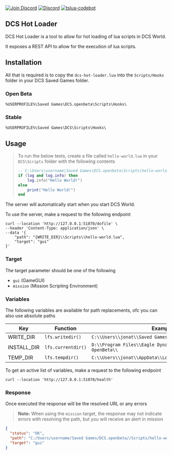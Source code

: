 [![Join Discord](https://img.shields.io/badge/Join-blue?logo=discord&label=Discord)](https://discord.gg/bT7BEHn5RD) 
[![Discord](https://img.shields.io/discord/738118932937834566?logo=discord&label=Discord)](https://discord.com/channels/738118932937834566/1178991295260278785) 
[![tslua-codebot](https://img.shields.io/badge/CodeBot-tslua%20dcs-blue?logo=openai)](https://chat.openai.com/g/g-6643nUbup-tslua-dcs-codebot)

## DCS Hot Loader

DCS Hot Loader is a tool to allow for hot loading of lua scripts in DCS World.

It exposes a REST API to allow for the execution of lua scripts.

## Installation

All that is required is to copy the `dcs-hot-loader.lua` into the `Scripts/Hooks` folder in your DCS Saved Games folder.

### Open Beta

```
%USERPROFILE%\Saved Games\DCS.openbeta\Scripts\Hooks\
```

### Stable

```
%USERPROFILE%\Saved Games\DCS\Scripts\Hooks\
```

## Usage

> To run the below tests, create a file called `hello-world.lua` in your `DCS\Scripts` folder with the following contents
> 
> ```lua
> -- C:\Users\username\Saved Games\DCS.openbeta\Scripts\hello-world.lua
> if (log and log.info) then
>     log.info("Hello World!")
> else
>     print("Hello World!")
> end
> ```

The server will automatically start when you start DCS World.

To use the server, make a request to the following endpoint

```shell
curl --location 'http://127.0.0.1:51070/dofile' \
--header 'Content-Type: application/json' \
--data '{
    "path": "{WRITE_DIR}\\Scripts\\hello-world.lua",
    "target": "gui"
}'
```

### Target

The target parameter should be one of the following

- `gui` (GameGUI)
- `mission` (Mission Scripting Environment)

### Variables

The following variables are available for path replacements, ofc you can also use absolute paths

| Key         | Function           | Example                                                   |
| ----------- | ------------------ | --------------------------------------------------------- |
| WRITE_DIR   | `lfs.writedir()`   | `C:\\Users\\jonat\\Saved Games\\DCS.openbeta\\`           |
| INSTALL_DIR | `lfs.currentdir()` | `D:\\Program Files\\Eagle Dynamics\\DCS World OpenBeta\\` |
| TEMP_DIR    | `lfs.tempdir()`    | `C:\\Users\\jonat\\AppData\\Local\\Temp\\DCS.openbeta\\`  |

To get an active list of variables, make a request to the following endpoint

```shell
curl --location 'http://127.0.0.1:51070/health'
```

### Response

Once executed the response will be the resolved URL or any errors

> **Note:** When using the `mission` target, the response may not indicate errors with resolving the path, but you will receive an alert in mission

```json
{
  "status": "OK",
  "path": "C:/Users/username/Saved Games/DCS.openbeta//Scripts/hello-world.lua",
  "target": "gui"
}
```
